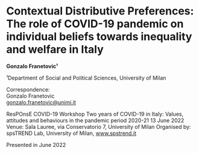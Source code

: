 # Contextual Distributive Preferences: The role of COVID-19 pandemic on individual beliefs towards inequality and welfare in Italy


**Gonzalo Franetovic¹**

¹Department of Social and Political Sciences, University of Milan  

Correspondence:  
Gonzalo Franetovic  
gonzalo.franetovic@unimi.it

ResPOnsE COVID-19 Workshop
Two years of COVID-19 in Italy: Values, attitudes and behaviours in the pandemic period 2020-21
13 June 2022 Venue: Sala Lauree, via Conservatorio 7, University of Milan
Organised by: spsTREND Lab, University of Milan, www.spstrend.it

Presented in June 2022
